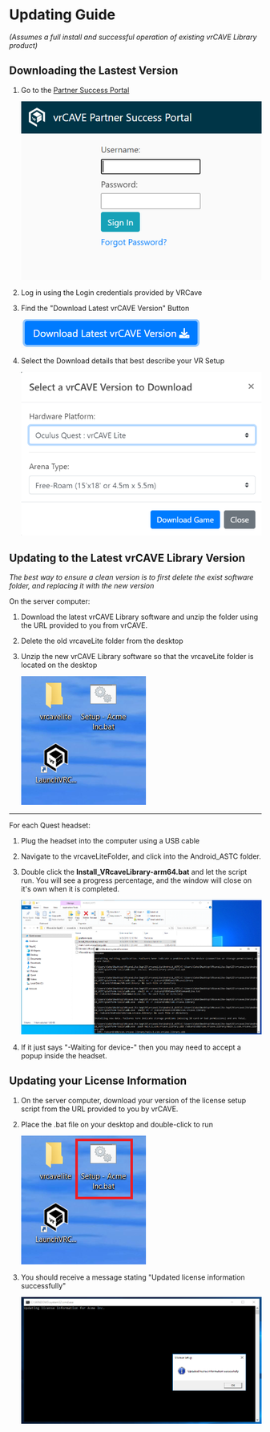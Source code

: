 # Updating Guide

*(Assumes a full install and successful operation of existing vrCAVE Library product)*

## Downloading the Lastest Version 

1. Go to the [Partner Success Portal](https://partnersuccess.vrcave.ca/) 

	![](media/CSP/CustomerSuccessPortalLogin.PNG)

2. Log in using the Login credentials provided by VRCave

3. Find the "Download Latest vrCAVE Version" Button

	![](media/CSP/CSP_DownloadButton.PNG)
	
4. Select the Download details that best describe your VR Setup

	![](media/CSP_DownloadDetails_Quest.png)
	
## Updating to the Latest vrCAVE Library Version

*The best way to ensure a clean version is to first delete the exist software folder, and replacing it with the new version*

On the server computer:
1. Download the latest vrCAVE Library software and unzip the folder using the URL provided to you from vrCAVE.

2. Delete the old vrcaveLite folder from the desktop

3. Unzip the new vrCAVE Library software so that the vrcaveLite folder is located on the desktop

    ![](media\vrcaveLite\vrcaveLiteFolders.PNG)

----

For each Quest headset:
1. Plug the headset into the computer using a USB cable

2. Navigate to the vrcaveLiteFolder, and click into the Android_ASTC folder.

3. Double click the **Install_VRcaveLibrary-arm64.bat** and let the script run. You will see a progress percentage, and the window will close on it's own when it is completed.


	![](media\vrcaveLite\Sideload.png)
	

4. If it just says "-Waiting for device-" then you may need to accept a popup inside the headset. 


## Updating your License Information

1. On the server computer, download your version of the license setup script from the URL provided to you by vrCAVE.

2.  Place the .bat file on your desktop and double-click to run

    ![](media/vrcaveLite/vrcaveLiteLicense.png)

3. You should receive a message stating "Updated license information successfully"

    ![](media/licenseUpdate2.png)


